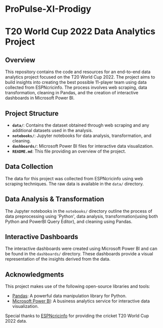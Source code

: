 # ProPulse-XI-Prodigy

# T20 World Cup 2022 Data Analytics Project

## Overview

This repository contains the code and resources for an end-to-end data analytics project focused on the T20 World Cup 2022. The project aims to build insights into creating the best possible 11-player team using data collected from ESPNcricinfo. The process involves web scraping, data transformation, cleaning in Pandas, and the creation of interactive dashboards in Microsoft Power BI.

## Project Structure

- **`data/`**: Contains the dataset obtained through web scraping and any additional datasets used in the analysis.
- **`notebooks/`**: Jupyter notebooks for data analysis, transformation, and cleaning.
- **`dashboards/`**: Microsoft Power BI files for interactive data visualization.
- **`README.md`**: This file providing an overview of the project.

## Data Collection

The data for this project was collected from ESPNcricinfo using web scraping techniques. 
The raw data is available in the `data/` directory.

## Data Analysis & Transformation

The Jupyter notebooks in the `notebooks/` directory outline the process of data preprocessing using 'Python', data analysis, transformation(using both Python and PowerBI Query Editor), and cleaning using Pandas. 

## Interactive Dashboards

The interactive dashboards were created using Microsoft Power BI and can be found in the `dashboards/` directory. These dashboards provide a visual representation of the insights derived from the data.

## Acknowledgments

This project makes use of the following open-source libraries and tools:

- [Pandas](https://pandas.pydata.org/): A powerful data manipulation library for Python.
- [Microsoft Power BI](https://powerbi.microsoft.com/): A business analytics service for interactive data visualization.

Special thanks to [ESPNcricinfo](https://www.espncricinfo.com/) for providing the cricket T20 World Cup 2022 data.
